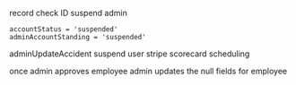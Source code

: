 record check ID
suspend admin

    accountStatus = 'suspended'
    adminAccountStanding = 'suspended'

adminUpdateAccident
suspend user
stripe
scorecard
scheduling

once admin approves employee admin updates the null fields for employee